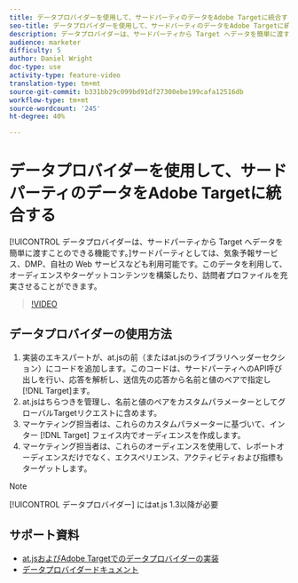 ```yaml
---
title: データプロバイダーを使用して、サードパーティのデータをAdobe Targetに統合する
seo-title: データプロバイダーを使用して、サードパーティのデータをAdobe Targetに統合する
description: データプロバイダーは、サードパーティから Target へデータを簡単に渡すことのできる機能です。サードパーティとしては、気象予報サービス、DMP、自社の Web サービスなども利用可能です。このデータを利用して、オーディエンスやターゲットコンテンツを構築したり、訪問者プロファイルを充実させることができます。
audience: marketer
difficulty: 5
author: Daniel Wright
doc-type: use
activity-type: feature-video
translation-type: tm+mt
source-git-commit: b331bb29c099bd91df27300ebe199cafa12516db
workflow-type: tm+mt
source-wordcount: '245'
ht-degree: 40%

---
```



# データプロバイダーを使用して、サードパーティのデータをAdobe Targetに統合する

[!UICONTROL データプロバイダーは、サードパーティから Target へデータを簡単に渡すことのできる機能です。]サードパーティとしては、気象予報サービス、DMP、自社の Web サービスなども利用可能です。このデータを利用して、オーディエンスやターゲットコンテンツを構築したり、訪問者プロファイルを充実させることができます。

>[!VIDEO](https://video.tv.adobe.com/v/22349/?quality=12)

## データプロバイダーの使用方法

1. 実装のエキスパートが、at.jsの前（またはat.jsのライブラリヘッダーセクション）にコードを追加します。このコードは、サードパーティへのAPI呼び出しを行い、応答を解析し、送信先の応答から名前と値のペアで指定し [!DNL Target]ます。
1. at.jsはちらつきを管理し、名前と値のペアをカスタムパラメーターとしてグローバルTargetリクエストに含めます。
1. マーケティング担当者は、これらのカスタムパラメーターに基づいて、インター [!DNL Target] フェイス内でオーディエンスを作成します。
1. マーケティング担当者は、これらのオーディエンスを使用して、レポートオーディエンスだけでなく、エクスペリエンス、アクティビティおよび指標もターゲットします。

>[!NOTE]
>
>[!UICONTROL データプロバイダー] にはat.js 1.3以降が必要

## サポート資料

* [at.jsおよびAdobe Targetでのデータプロバイダーの実装](implement-data-providers-to-integrate-third-party-data.md)
* [データプロバイダードキュメント](https://docs.adobe.com/content/help/en/target/using/implement-target/client-side/functions-overview/targetgobalsettings.html#data-providers)
